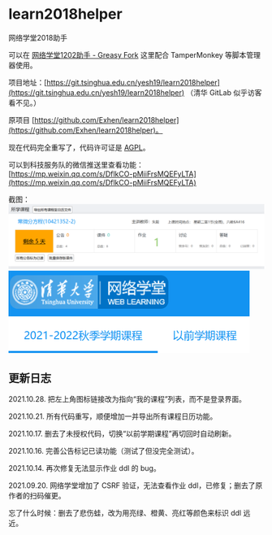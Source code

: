 # learn2018helper
网络学堂2018助手

可以在 [网络学堂1202助手 - Greasy Fork](https://greasyfork.org/en/scripts/422447-%E7%BD%91%E7%BB%9C%E5%AD%A6%E5%A0%821202%E5%8A%A9%E6%89%8B) 这里配合 TamperMonkey 等脚本管理器使用。

项目地址：[https://git.tsinghua.edu.cn/yesh19/learn2018helper](https://git.tsinghua.edu.cn/yesh19/learn2018helper) （清华 GitLab 似乎访客看不见。）

原项目 [https://github.com/Exhen/learn2018helper](https://github.com/Exhen/learn2018helper)。

现在代码完全重写了，代码许可证是 [AGPL](./LICENSE)。

可以到科技服务队的微信推送里查看功能： [https://mp.weixin.qq.com/s/DflkCO-pMiiFrsMQEFyLTA](https://mp.weixin.qq.com/s/DflkCO-pMiiFrsMQEFyLTA)

截图：
![image.png](./screenshots/v2.png)
![image.png](./screenshots/v2.1.png)

## 更新日志

2021.10.28. 把左上角图标链接改为指向“我的课程”列表，而不是登录界面。

2021.10.21. 所有代码重写，顺便增加一并导出所有课程日历功能。

2021.10.17. 删去了未授权代码，切换“以前学期课程”再切回时自动刷新。

2021.10.16. 完善公告标记已读功能（测试了但没完全测试）。

2021.10.14. 再次修复无法显示作业 ddl 的 bug。

2021.09.20. 网络学堂增加了 CSRF 验证，无法查看作业 ddl，已修复；删去了原作者的扫码催更。

忘了什么时候：删去了悲伤蛙，改为用亮绿、橙黄、亮红等颜色来标识 ddl 远近。
